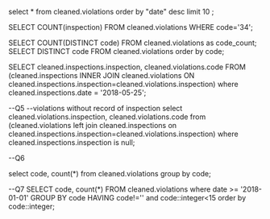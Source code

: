 select * from cleaned.violations
 order by "date" desc
 limit 10 ;
 
 SELECT COUNT(inspection) FROM cleaned.violations WHERE code='34';
  
 SELECT COUNT(DISTINCT code) FROM cleaned.violations as code_count;
 SELECT DISTINCT code FROM cleaned.violations order by code;

 
SELECT cleaned.inspections.inspection, cleaned.violations.code
FROM (cleaned.inspections
INNER JOIN cleaned.violations ON cleaned.inspections.inspection=cleaned.violations.inspection)
where cleaned.inspections.date = '2018-05-25';

--Q5  --violations without record of inspection
select cleaned.violations.inspection, cleaned.violations.code
from (cleaned.violations
left join cleaned.inspections on cleaned.inspections.inspection=cleaned.violations.inspection)
where cleaned.inspections.inspection is null;

--Q6

select code, count(*) 
from cleaned.violations group by code;

--Q7
SELECT code, count(*)
FROM cleaned.violations
where date >= '2018-01-01'
GROUP BY code
HAVING code!='' and code::integer<15
order by code::integer;

